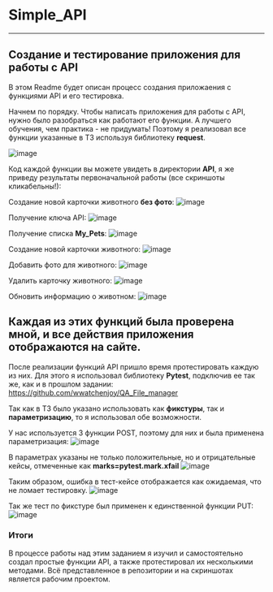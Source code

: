 # Simple_API
---
## Создание и тестирование приложения для работы с API

В этом Readme будет описан процесс создания приложаения с функциями API и его тестировка.


Начнем по порядку.
Чтобы написать приложения для работы с API, нужно было разобраться как работают его функции. А лучшего обучения, чем практика - не придумать!
Поэтому я реализовал все функции указанные в ТЗ используя библиотеку **request**.

![image](https://user-images.githubusercontent.com/71213226/145867856-542c5809-2e42-42f5-8fdf-6e70420dc145.png)

Код каждой функции вы можете увидеть в директории **API**, я же приведу результаты первоначальной работы (все скриншоты кликабельны!):

Создание новой карточки животного **без фото**:
![image](https://user-images.githubusercontent.com/71213226/145868196-7cb564ba-2880-403e-a0aa-09bf49444403.png)

Получение ключа API:
![image](https://user-images.githubusercontent.com/71213226/145868480-a9fdb22c-22e7-453b-ae95-a2f942abbd60.png)

Получение списка **My_Pets**:
![image](https://user-images.githubusercontent.com/71213226/145868556-6e8ca465-a116-40b1-b367-1126bb465c8c.png)

Создание новой карточки животного:
![image](https://user-images.githubusercontent.com/71213226/145868912-3d526d0a-f0c4-492f-84d0-6bdcf119e7d6.png)

Добавить фото для животного:
![image](https://user-images.githubusercontent.com/71213226/145868963-7dddb7c6-4e11-407d-bf35-c360818a85df.png)

Удалить карточку животного:
![image](https://user-images.githubusercontent.com/71213226/145869171-5a047f0a-cb87-4345-9804-4b73bcea9dd2.png)

Обновить информацию о животном:
![image](https://user-images.githubusercontent.com/71213226/145869231-8fc7ebbd-2ea2-4d85-88fd-8caf1485b267.png)

Каждая из этих функций была проверена мной, и все действия приложения отображаются на сайте.
---

После реализации функций API пришло время протестировать каждую из них.
Для этого я использовал библиотеку **Pytest**, подключив ее так же, как и в прошлом задании:
https://github.com/wwatchenjoy/QA_File_manager

Так как в ТЗ было указано использовать как **фикстуры**, так и **параметризацию**, то я использовал обе возможности.

У нас используется 3 функции POST, поэтому для них и была применена параметризация:
![image](https://user-images.githubusercontent.com/71213226/145870780-a77ccb87-dd79-405b-987f-400d31437512.png)


В параметрах указаны не только положительные, но и отрицательные кейсы, отмеченные как **marks=pytest.mark.xfail**
![image](https://user-images.githubusercontent.com/71213226/145870945-e7807c7d-12c6-4cb6-9057-eef50a81228e.png)

Таким образом, ошибка в тест-кейсе отображается как ожидаемая, что не ломает тестировку.
![image](https://user-images.githubusercontent.com/71213226/145871157-e5a4052e-6516-4258-9dca-706363330431.png)

Так же тест по фикстуре был применен к единственной функции PUT:
![image](https://user-images.githubusercontent.com/71213226/145871287-4134389a-70d7-4e50-b779-15d1eb9417a9.png)

### Итоги
В процессе работы над этим заданием я изучил и самостоятельно создал простые функции API, а также протестировал их несколькими методами.
Всё представленное в репозитории и на скриншотах является рабочим проектом.
